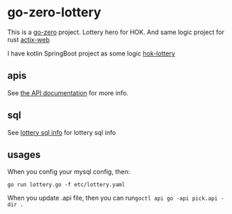 # go-zero-lottery

This is a [go-zero](https://go-zero.dev) project. Lottery hero for HOK. And same logic project for rust [actix-web](https://github.com/weiraneve/hok-lottery-actix)

I have kotlin SpringBoot project as some logic [hok-lottery](https://github.com/weiraneve/hok-lottery)

## apis

See [the API documentation](./doc/api) for more info.

## sql

See [lottery sql info](./doc/sql/lottery.sql) for lottery sql info

## usages

When you config your mysql config, then:
```
go run lottery.go -f etc/lottery.yaml
```

When you update .api file, then you can run`goctl api go -api pick.api -dir .`